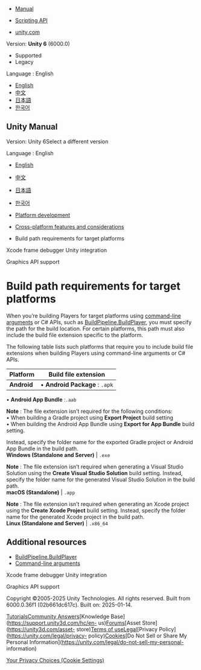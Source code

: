 [](https://docs.unity3d.com)

  * [Manual](../Manual/index.html)
  * [Scripting API](../ScriptReference/index.html)

  * [unity.com](https://unity.com/)

Version: **Unity 6** (6000.0)

  * Supported
  * Legacy

Language : English

  * [English](/Manual/build-path-requirements.html)
  * [中文](/cn/current/Manual/build-path-requirements.html)
  * [日本語](/ja/current/Manual/build-path-requirements.html)
  * [한국어](/kr/current/Manual/build-path-requirements.html)

[](https://docs.unity3d.com)

## Unity Manual

Version: Unity 6Select a different version

Language : English

  * [English](/Manual/build-path-requirements.html)
  * [中文](/cn/current/Manual/build-path-requirements.html)
  * [日本語](/ja/current/Manual/build-path-requirements.html)
  * [한국어](/kr/current/Manual/build-path-requirements.html)

  * [Platform development ](PlatformSpecific.html)
  * [Cross-platform features and considerations](cross-platform-features.html)
  * Build path requirements for target platforms

[](XcodeFrameDebuggerIntegration.html)

Xcode frame debugger Unity integration

[](GraphicsAPIs.html)

Graphics API support

# Build path requirements for target platforms

When you’re building Players for target platforms using [command-line
arguments](CommandLineArguments.html) or C# APIs, such as
[BuildPipeline.BuildPlayer](../ScriptReference/BuildPipeline.BuildPlayer.html),
you must specify the path for the build location. For certain platforms, this
path must also include the build file extension specific to the platform.

The following table lists such platforms that require you to include build
file extensions when building Players using command-line arguments or C# APIs.

**Platform** | **Build file extension**  
---|---  
**Android** | • **Android Package** : `.apk`  
• **Android App Bundle** :`.aab`  
  
**Note** : The file extension isn’t required for the following conditions:  
• When building a Gradle project using **Export Project** build setting  
• When building the Android App Bundle using **Export for App Bundle** build
setting.  
  
Instead, specify the folder name for the exported Gradle project or Android
App Bundle in the build path.  
**Windows (Standalone and Server)** |  `.exe`  
  
**Note** : The file extension isn’t required when generating a Visual Studio
Solution using the **Create Visual Studio Solution** build setting. Instead,
specify the folder name for the generated Visual Studio Solution in the build
path.  
**macOS (Standalone)** |  `.app`  
  
**Note** : The file extension isn’t required when generating an Xcode project
using the **Create Xcode Project** build setting. Instead, specify the folder
name for the generated Xcode project in the build path.  
**Linux (Standalone and Server)** | `.x86_64`  
  
## Additional resources

  * [BuildPipeline.BuildPlayer](../ScriptReference/BuildPipeline.BuildPlayer.html)
  * [Command-line arguments](CommandLineArguments.html)

[](XcodeFrameDebuggerIntegration.html)

Xcode frame debugger Unity integration

[](GraphicsAPIs.html)

Graphics API support

Copyright ©2005-2025 Unity Technologies. All rights reserved. Built from
6000.0.36f1 (02b661dc617c). Built on: 2025-01-14.

[Tutorials](https://learn.unity.com/)[Community
Answers](https://answers.unity3d.com)[Knowledge
Base](https://support.unity3d.com/hc/en-
us)[Forums](https://forum.unity3d.com)[Asset Store](https://unity3d.com/asset-
store)[Terms of
use](https://docs.unity3d.com/Manual/TermsOfUse.html)[Legal](https://unity.com/legal)[Privacy
Policy](https://unity.com/legal/privacy-
policy)[Cookies](https://unity.com/legal/cookie-policy)[Do Not Sell or Share
My Personal Information](https://unity.com/legal/do-not-sell-my-personal-
information)

[Your Privacy Choices (Cookie Settings)](javascript:void\(0\);)


